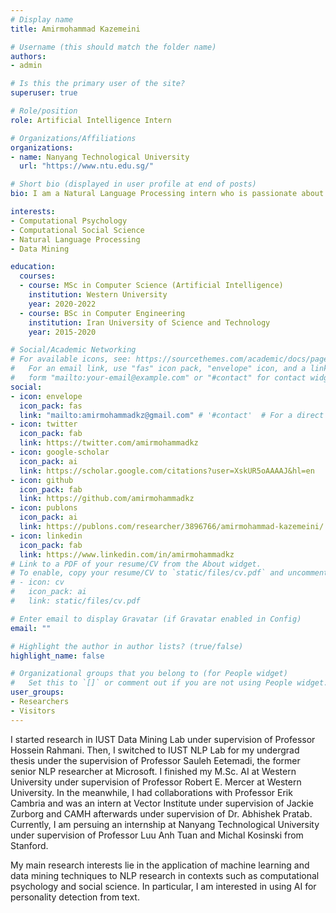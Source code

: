 ```yaml
---
# Display name
title: Amirmohammad Kazemeini

# Username (this should match the folder name)
authors:
- admin

# Is this the primary user of the site?
superuser: true

# Role/position
role: Artificial Intelligence Intern

# Organizations/Affiliations
organizations:
- name: Nanyang Technological University
  url: "https://www.ntu.edu.sg/"

# Short bio (displayed in user profile at end of posts)
bio: I am a Natural Language Processing intern who is passionate about psychology and social science.

interests:
- Computational Psychology
- Computational Social Science
- Natural Language Processing
- Data Mining

education:
  courses:
  - course: MSc in Computer Science (Artificial Intelligence)
    institution: Western University
    year: 2020-2022
  - course: BSc in Computer Engineering
    institution: Iran University of Science and Technology
    year: 2015-2020

# Social/Academic Networking
# For available icons, see: https://sourcethemes.com/academic/docs/page-builder/#icons
#   For an email link, use "fas" icon pack, "envelope" icon, and a link in the
#   form "mailto:your-email@example.com" or "#contact" for contact widget.
social:
- icon: envelope
  icon_pack: fas
  link: "mailto:amirmohammadkz@gmail.com" # '#contact'  # For a direct email link, use "mailto:test@example.org".
- icon: twitter
  icon_pack: fab
  link: https://twitter.com/amirmohammadkz
- icon: google-scholar
  icon_pack: ai
  link: https://scholar.google.com/citations?user=XskUR5oAAAAJ&hl=en
- icon: github
  icon_pack: fab
  link: https://github.com/amirmohammadkz
- icon: publons
  icon_pack: ai
  link: https://publons.com/researcher/3896766/amirmohammad-kazemeini/
- icon: linkedin
  icon_pack: fab
  link: https://www.linkedin.com/in/amirmohammadkz
# Link to a PDF of your resume/CV from the About widget.
# To enable, copy your resume/CV to `static/files/cv.pdf` and uncomment the lines below.
# - icon: cv
#   icon_pack: ai
#   link: static/files/cv.pdf

# Enter email to display Gravatar (if Gravatar enabled in Config)
email: ""

# Highlight the author in author lists? (true/false)
highlight_name: false

# Organizational groups that you belong to (for People widget)
#   Set this to `[]` or comment out if you are not using People widget.
user_groups:
- Researchers
- Visitors
---
```

I started research in IUST Data Mining Lab under supervision of Professor Hossein Rahmani. Then, I switched to IUST NLP Lab for my undergrad thesis under the supervision of Professor Sauleh Eetemadi, the former senior NLP researcher at Microsoft. I finished my M.Sc. AI at Western University under supervision of Professor Robert E. Mercer at Western University. In the meanwhile, I had collaborations with Professor Erik Cambria and was an intern at Vector Institute under supervision of Jackie Zurborg and CAMH afterwards under supervision of Dr. Abhishek Pratab. Currently, I am persuing an internship at Nanyang Technological University under supervision of Professor Luu Anh Tuan and Michal Kosinski from Stanford. 

My main research interests lie in the application of machine learning and data mining techniques to NLP research in contexts such as computational psychology and social science. In particular, I am interested in using AI for personality detection from text.
